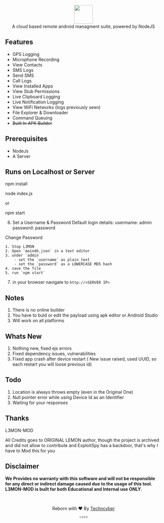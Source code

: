 <p align="center">
<img src="https://github.com/D3VL/L3MON/raw/master/server/assets/webpublic/logo.png" height="60"><br>
A cloud based remote android managment suite, powered by NodeJS
</p>

## Features

- GPS Logging
- Microphone Recording
- View Contacts
- SMS Logs
- Send SMS
- Call Logs
- View Installed Apps
- View Stub Permissions
- Live Clipboard Logging
- Live Notification Logging
- View WiFi Networks (logs previously seen)
- File Explorer & Downloader
- Command Queuing
- ~~Built In APK Builder~~

## Prerequisites

- NodeJs
- A Server

## Runs on Localhost or Server

npm install

node index.js

or

npm start

6. Set a Username & Password
   Default login details:
   usermame: admin
   password: password

Change Password

    1. Stop L3MON
    2. Open `maindb.json` in a text editor
    3. under `admin`
        - set the `username` as plain text
        - set the `password` as a LOWERCASE MD5 hash
    4. save the file
    5. run `npm start`

7. in your browser navigate to `http://<SERVER IP>`

## Notes

1. There is no online builder
2. You have to buld or edit the payload using apk editor or Android Studio
3. Will work on all platforms

## Whats New

1. Nothing new, fixed ejs errors
2. Fixed dependency issues, vulnerabilities
3. Fixed app crash after device restart ( New issue raised, used UUID, so each restart you will loose previous id)

## Todo

1. Location is always throws empty (even in the Original One)
2. Null pointer error while using Device Id as an Identifier
3. Waiting for your responses

## Thanks

L3MON-MOD

All Credits goes to ORIGINAL LEMON author, though the project is archived and did not allow to contribute and ExploitSpy has a backdoor, that's why I have to Mod this for you

## Disclaimer

<b>We Provides no warranty with this software and will not be responsible for any direct or indirect damage caused due to the usage of this tool.<br>
L3MON-MOD is built for both Educational and Internal use ONLY.</b>

<br>
<p align="center">Reborn with ❤️ By <a href="//techncyber.com">Techncyber</a></p>
<p align="center" style="font-size: 8px">v.2.0.0</p>
